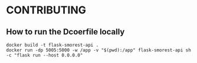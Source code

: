 # CONTRIBUTING

## How to run the Dcoerfile locally
```
docker build -t flask-smorest-api . 
docker run -dp 5005:5000 -w /app -v "$(pwd):/app" flask-smorest-api sh -c "flask run --host 0.0.0.0"
```